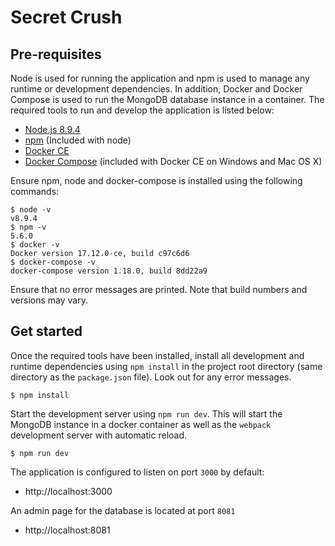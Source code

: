 # Secret Crush

## Pre-requisites

Node is used for running the application and npm is used to manage any runtime or development dependencies. In addition, Docker and Docker Compose is used to run the MongoDB database instance in a container. The required tools to run and develop the application is listed below:

- [Node.js 8.9.4](https://nodejs.org/en/download/)
- [npm](https://www.npmjs.com/get-npm) (Included with node)
- [Docker CE](https://www.docker.com/community-edition)
- [Docker Compose](https://docs.docker.com/compose/install/) (included with Docker CE on Windows and Mac OS X)

Ensure npm, node and docker-compose is installed using the following commands:

```
$ node -v
v8.9.4
$ npm -v
5.6.0
$ docker -v
Docker version 17.12.0-ce, build c97c6d6
$ docker-compose -v
docker-compose version 1.18.0, build 8dd22a9
```

Ensure that no error messages are printed. Note that build numbers and versions may vary.

## Get started

Once the required tools have been installed, install all development and runtime dependencies using `npm install` in the project root directory (same directory as the `package.json` file). Look out for any error messages.

```
$ npm install
```

Start the development server using `npm run dev`. This will start the MongoDB instance in a docker container as well as the `webpack` development server with automatic reload.

```
$ npm run dev
```

The application is configured to listen on port `3000` by default:

- http://localhost:3000

An admin page for the database is located at port `8081`

- http://localhost:8081
